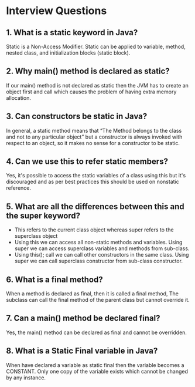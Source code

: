# **Interview Questions**

## **1. What is a static keyword in Java?**

Static is a Non-Access Modifier. Static can be applied to variable, method, nested class, and initialization blocks (static block).

## **2. Why main() method is declared as static?**

If our main() method is not declared as static then the JVM has to create an object first and call which causes the problem of having extra memory allocation.

## **3. Can constructors be static in Java?**

In general, a static method means that “The Method belongs to the class and not to any particular object” but a constructor is always invoked with respect to an object, so it makes no sense for a constructor to be static.

## **4. Can we use this to refer static members?**

Yes, it's possible to access the static variables of a class using this but it's discouraged and as per best practices this should be used on nonstatic reference.

## **5. What are all the differences between this and the super keyword?**

- This refers to the current class object whereas super refers to the superclass object
- Using this we can access all non-static methods and variables. Using super we can access superclass variables and methods from sub-class.
- Using this(); call we can call other constructors in the same class. Using super we can call superclass constructor from sub-class constructor.

## **6. What is a final method?**

When a method is declared as final, then it is called a final method, The subclass can call the final method of the parent class but cannot override it.

## **7. Can a main() method be declared final?**

Yes, the main() method can be declared as final and cannot be overridden.

## **8. What is a Static Final variable in Java?**

When have declared a variable as static final then the variable becomes a CONSTANT. Only one copy of the variable exists which cannot be changed by any instance.